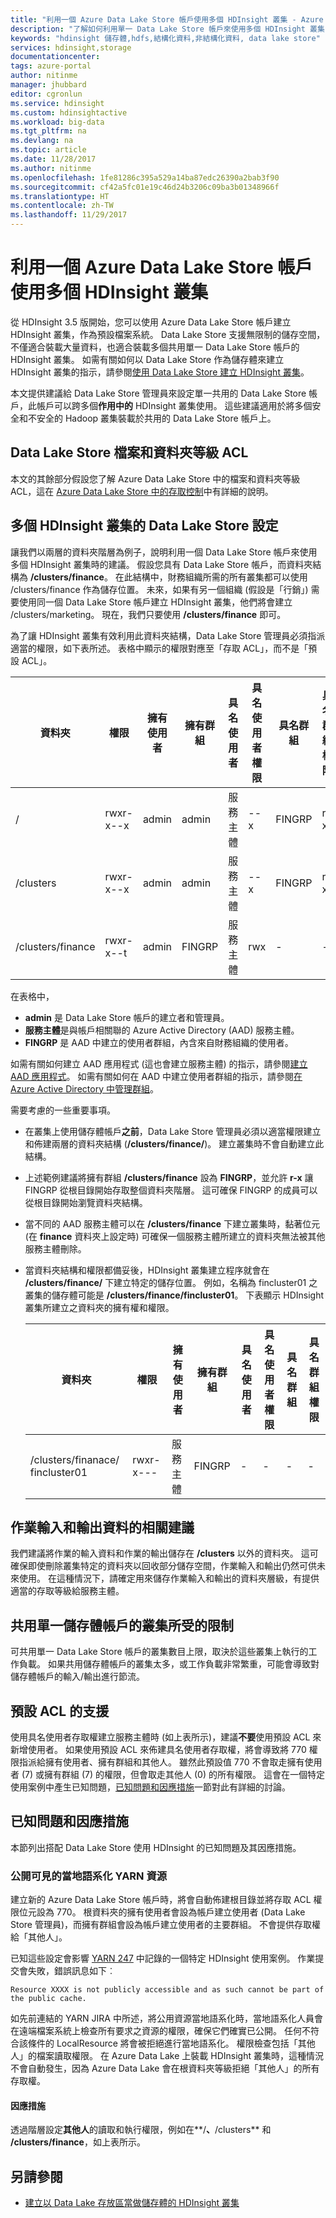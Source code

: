 ```yaml
---
title: "利用一個 Azure Data Lake Store 帳戶使用多個 HDInsight 叢集 - Azure | Microsoft Docs"
description: "了解如何利用單一 Data Lake Store 帳戶來使用多個 HDInsight 叢集"
keywords: "hdinsight 儲存體,hdfs,結構化資料,非結構化資料, data lake store"
services: hdinsight,storage
documentationcenter: 
tags: azure-portal
author: nitinme
manager: jhubbard
editor: cgronlun
ms.service: hdinsight
ms.custom: hdinsightactive
ms.workload: big-data
ms.tgt_pltfrm: na
ms.devlang: na
ms.topic: article
ms.date: 11/28/2017
ms.author: nitinme
ms.openlocfilehash: 1fe81286c395a529a14ba87edc26390a2bab3f90
ms.sourcegitcommit: cf42a5fc01e19c46d24b3206c09ba3b01348966f
ms.translationtype: HT
ms.contentlocale: zh-TW
ms.lasthandoff: 11/29/2017
---
```

# <a name="use-multiple-hdinsight-clusters-with-an-azure-data-lake-store-account"></a>利用一個 Azure Data Lake Store 帳戶使用多個 HDInsight 叢集

從 HDInsight 3.5 版開始，您可以使用 Azure Data Lake Store 帳戶建立 HDInsight 叢集，作為預設檔案系統。
Data Lake Store 支援無限制的儲存空間，不僅適合裝載大量資料，也適合裝載多個共用單一 Data Lake Store 帳戶的 HDInsight 叢集。 如需有關如何以 Data Lake Store 作為儲存體來建立 HDInsight 叢集的指示，請參閱[使用 Data Lake Store 建立 HDInsight 叢集](../data-lake-store/data-lake-store-hdinsight-hadoop-use-portal.md)。

本文提供建議給 Data Lake Store 管理員來設定單一共用的 Data Lake Store 帳戶，此帳戶可以跨多個**作用中的** HDInsight 叢集使用。 這些建議適用於將多個安全和不安全的 Hadoop 叢集裝載於共用的 Data Lake Store 帳戶上。


## <a name="data-lake-store-file-and-folder-level-acls"></a>Data Lake Store 檔案和資料夾等級 ACL

本文的其餘部分假設您了解 Azure Data Lake Store 中的檔案和資料夾等級 ACL，這在 [Azure Data Lake Store 中的存取控制](../data-lake-store/data-lake-store-access-control.md)中有詳細的說明。

## <a name="data-lake-store-setup-for-multiple-hdinsight-clusters"></a>多個 HDInsight 叢集的 Data Lake Store 設定
讓我們以兩層的資料夾階層為例子，說明利用一個 Data Lake Store 帳戶來使用多個 HDInsight 叢集時的建議。 假設您具有 Data Lake Store 帳戶，而資料夾結構為 **/clusters/finance**。 在此結構中，財務組織所需的所有叢集都可以使用 /clusters/finance 作為儲存位置。 未來，如果有另一個組織 (假設是「行銷」) 需要使用同一個 Data Lake Store 帳戶建立 HDInsight 叢集，他們將會建立 /clusters/marketing。 現在，我們只要使用 **/clusters/finance** 即可。

為了讓 HDInsight 叢集有效利用此資料夾結構，Data Lake Store 管理員必須指派適當的權限，如下表所述。 表格中顯示的權限對應至「存取 ACL」，而不是「預設 ACL」。 


|資料夾  |權限  |擁有使用者  |擁有群組  | 具名使用者 | 具名使用者權限 | 具名群組 | 具名群組權限 |
|---------|---------|---------|---------|---------|---------|---------|---------|
|/ | rwxr-x--x  |admin |admin  |服務主體 |--x  |FINGRP   |r-x         |
|/clusters | rwxr-x--x |admin |admin |服務主體 |--x  |FINGRP |r-x         |
|/clusters/finance | rwxr-x--t |admin |FINGRP  |服務主體 |rwx  |-  |-     |

在表格中，

- **admin** 是 Data Lake Store 帳戶的建立者和管理員。
- **服務主體**是與帳戶相關聯的 Azure Active Directory (AAD) 服務主體。
- **FINGRP** 是 AAD 中建立的使用者群組，內含來自財務組織的使用者。

如需有關如何建立 AAD 應用程式 (這也會建立服務主體) 的指示，請參閱[建立 AAD 應用程式](../azure-resource-manager/resource-group-create-service-principal-portal.md#create-an-azure-active-directory-application)。 如需有關如何在 AAD 中建立使用者群組的指示，請參閱[在 Azure Active Directory 中管理群組](../active-directory/active-directory-groups-create-azure-portal.md)。

需要考慮的一些重要事項。

- 在叢集上使用儲存體帳戶**之前**，Data Lake Store 管理員必須以適當權限建立和佈建兩層的資料夾結構 (**/clusters/finance/**)。 建立叢集時不會自動建立此結構。
- 上述範例建議將擁有群組 **/clusters/finance** 設為 **FINGRP**，並允許 **r-x** 讓 FINGRP 從根目錄開始存取整個資料夾階層。 這可確保 FINGRP 的成員可以從根目錄開始瀏覽資料夾結構。
- 當不同的 AAD 服務主體可以在 **/clusters/finance** 下建立叢集時，黏著位元 (在 **finance** 資料夾上設定時) 可確保一個服務主體所建立的資料夾無法被其他服務主體刪除。
- 當資料夾結構和權限都備妥後，HDInsight 叢集建立程序就會在 **/clusters/finance/** 下建立特定的儲存位置。 例如，名稱為 fincluster01 之叢集的儲存體可能是 **/clusters/finance/fincluster01**。 下表顯示 HDInsight 叢集所建立之資料夾的擁有權和權限。

    |資料夾  |權限  |擁有使用者  |擁有群組  | 具名使用者 | 具名使用者權限 | 具名群組 | 具名群組權限 |
    |---------|---------|---------|---------|---------|---------|---------|---------|
    |/clusters/finanace/ fincluster01 | rwxr-x---  |服務主體 |FINGRP  |- |-  |-   |-  | 
   


## <a name="recommendations-for-job-input-and-output-data"></a>作業輸入和輸出資料的相關建議

我們建議將作業的輸入資料和作業的輸出儲存在 **/clusters** 以外的資料夾。 這可確保即使刪除叢集特定的資料夾以回收部分儲存空間，作業輸入和輸出仍然可供未來使用。 在這種情況下，請確定用來儲存作業輸入和輸出的資料夾層級，有提供適當的存取等級給服務主體。

## <a name="limit-on-clusters-sharing-a-single-storage-account"></a>共用單一儲存體帳戶的叢集所受的限制

可共用單一 Data Lake Store 帳戶的叢集數目上限，取決於這些叢集上執行的工作負載。 如果共用儲存體帳戶的叢集太多，或工作負載非常繁重，可能會導致對儲存體帳戶的輸入/輸出進行節流。

## <a name="support-for-default-acls"></a>預設 ACL 的支援

使用具名使用者存取權建立服務主體時 (如上表所示)，建議**不要**使用預設 ACL 來新增使用者。 如果使用預設 ACL 來佈建具名使用者存取權，將會導致將 770 權限指派給擁有使用者、擁有群組和其他人。 雖然此預設值 770 不會取走擁有使用者 (7) 或擁有群組 (7) 的權限，但會取走其他人 (0) 的所有權限。 這會在一個特定使用案例中產生已知問題，[已知問題和因應措施](#known-issues-and-workarounds)一節對此有詳細的討論。

## <a name="known-issues-and-workarounds"></a>已知問題和因應措施

本節列出搭配 Data Lake Store 使用 HDInsight 的已知問題及其因應措施。

### <a name="publicly-visible-localized-yarn-resources"></a>公開可見的當地語系化 YARN 資源

建立新的 Azure Data Lake Store 帳戶時，將會自動佈建根目錄並將存取 ACL 權限位元設為 770。 根資料夾的擁有使用者會設為帳戶建立使用者 (Data Lake Store 管理員)，而擁有群組會設為帳戶建立使用者的主要群組。 不會提供存取權給「其他人」。

已知這些設定會影響 [YARN 247](https://hwxmonarch.atlassian.net/browse/YARN-247) 中記錄的一個特定 HDInsight 使用案例。 作業提交會失敗，錯誤訊息如下︰

    Resource XXXX is not publicly accessible and as such cannot be part of the public cache.

如先前連結的 YARN JIRA 中所述，將公用資源當地語系化時，當地語系化人員會在遠端檔案系統上檢查所有要求之資源的權限，確保它們確實已公開。 任何不符合該條件的 LocalResource 將會被拒絕進行當地語系化。 權限檢查包括「其他人」的檔案讀取權限。 在 Azure Data Lake 上裝載 HDInsight 叢集時，這種情況不會自動發生，因為 Azure Data Lake 會在根資料夾等級拒絕「其他人」的所有存取權。

#### <a name="workaround"></a>因應措施
透過階層設定**其他人**的讀取和執行權限，例如在**/**、**/clusters** 和 **/clusters/finance**，如上表所示。

## <a name="see-also"></a>另請參閱

* [建立以 Data Lake 存放區當做儲存體的 HDInsight 叢集](../data-lake-store/data-lake-store-hdinsight-hadoop-use-portal.md)


